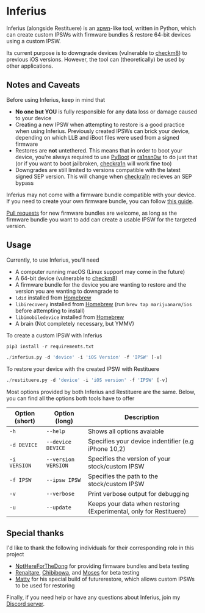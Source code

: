# Inferius
Inferius (alongside Restituere) is an [xpwn](https://github.com/planetbeing/xpwn)-like tool, written in Python, which can create custom IPSWs with firmware bundles & restore 64-bit devices using a custom IPSW.

Its current purpose is to downgrade devices (vulnerable to [checkm8](https://github.com/axi0mX/ipwndfu)) to previous iOS versions. However, the tool can (theoretically) be used by other applications.

## Notes and Caveats
Before using Inferius, keep in mind that
- **No one but YOU** is fully responsible for any data loss or damage caused to your device
- Creating a new IPSW when attempting to restore is a good practice when using Inferius. Previously created IPSWs can brick your device, depending on which LLB and iBoot files were used from a signed firmware
- Restores are **not** untethered. This means that in order to boot your device, you're always required to use [PyBoot](https://github.com/MatthewPierson/PyBoot) or [ra1nsn0w](https://github.com/tihmstar/ra1nsn0w) to do just that (or if you want to boot jailbroken, [checkra1n](https://checkra.in) will work fine too)
- Downgrades are still limited to versions compatible with the latest signed SEP version. This will change when [checkra1n](https://checkra.in/) recieves an SEP bypass

Inferius may not come with a firmware bundle compatible with your device. If you need to create your own firmware bundle, you can follow [this guide](https://github.com/marijuanARM/Inferius/wiki/Creating-your-own-Firmware-Bundles).

[Pull requests](https://github.com/marijuanARM/Inferius/compare) for new firmware bundles are welcome, as long as the firmware bundle you want to add can create a usable IPSW for the targeted version.

## Usage
Currently, to use Inferius, you'll need
- A computer running macOS (Linux support may come in the future)
- A 64-bit device (vulnerable to [checkm8](https://github.com/axi0mX/ipwndfu))
- A firmware bundle for the device you are wanting to restore and the version you are wanting to downgrade to
- `ldid` installed from [Homebrew](https://brew.sh)
- `libirecovery` installed from [Homebrew](https://brew.sh) (run `brew tap marijuanarm/ios` before attempting to install)
- `libimobiledevice` installed from [Homebrew](https://brew.sh)
- A brain (Not completely necessary, but YMMV)

To create a custom IPSW with Inferius
```py
pip3 install -r requirements.txt
```

```py
./inferius.py -d 'device' -i 'iOS Version' -f 'IPSW' [-v]
```

To restore your device with the created IPSW with Restituere
```py
./restituere.py -d 'device' -i 'iOS version' -f 'IPSW' [-v]
```

Most options provided by both Inferius and Restituere are the same. Below, you can find all the options both tools have to offer

| Option (short) | Option (long) | Description |
|----------------|---------------|-------------|
| `-h` | `--help` | Shows all options avaiable |
| `-d DEVICE` | `--device DEVICE` | Specifies your device indentifier (e.g iPhone 10,2) |
| `-i VERSION` | `--version VERSION` | Specifies the version of your stock/custom IPSW |
| `-f IPSW` | `--ipsw IPSW` | Specifies the path to the stock/custom IPSW |
| `-v` | `--verbose` | Print verbose output for debugging |
| `-u` | `--update` | Keeps your data when restoring (Experimental, only for Restituere)

## Special thanks
I'd like to thank the following individuals for their corresponding role in this project
- [NotHereForTheDong](https://github.com/NotHereForTheDong) for providing firmware bundles and beta testing
- [Renaitare](https://twitter.com/Renaitare), [Chibibowa](https://twitter.com/Chibibowa), and [Moses](https://twitter.com/MosesBuckwalter) for beta testing
- [Matty](https://twitter.com/mosk_i) for his special build of futurerestore, which allows custom IPSWs to be used for restoring

Finally, if you need help or have any questions about Inferius, join my [Discord server](https://discord.gg/fAngssA).
